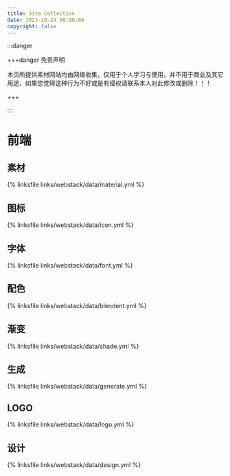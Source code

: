 ```yaml
---
title: Site Collection
date: 2021-10-24 00:00:00
copyright: false
---
```


:::danger

+++danger 免责声明

本页所提供素材网站均由网络收集，仅用于个人学习与使用，并不用于商业及其它用途，如果您觉得这种行为不好或是有侵权请联系本人对此修改或删除！！！

+++

:::

# 前端

## 素材

{% linksfile links/webstack/data/material.yml %}

## 图标

{% linksfile links/webstack/data/icon.yml %}

## 字体

{% linksfile links/webstack/data/font.yml %}

## 配色

{% linksfile links/webstack/data/blendent.yml %}

## 渐变

{% linksfile links/webstack/data/shade.yml %}

## 生成

{% linksfile links/webstack/data/generate.yml %}

## LOGO

{% linksfile links/webstack/data/logo.yml %}

## 设计

{% linksfile links/webstack/data/design.yml %}
